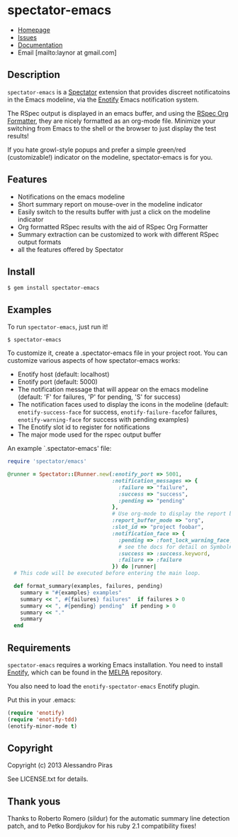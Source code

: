 # spectator-emacs

* [Homepage](https://github.com/laynor/spectator-emacs#readme)
* [Issues](https://github.com/laynor/spectator-emacs/issues)
* [Documentation](http://rubydoc.info/gems/spectator-emacs/frames)
* Email [mailto:laynor at gmail.com]

## Description

`spectator-emacs` is a [Spectator][spectator]
extension that provides discreet notificatoins in the Emacs modeline,
via the [Enotify][enotify] Emacs notification
system.

The RSpec output is displayed in an emacs buffer, and using the
[RSpec Org Formatter][RSpecOrgFormatter],
they are nicely formatted as an org-mode file. Minimize your switching
from Emacs to the shell or the browser to just display the test
results!

If you hate growl-style popups and prefer a simple green/red
(customizable!) indicator on the modeline, spectator-emacs is for you.

## Features

* Notifications on the emacs modeline
* Short summary report on mouse-over in the modeline indicator
* Easily switch to the results buffer with just a click on the
  modeline indicator
* Org formatted RSpec results with the aid of RSpec Org Formatter
* Summary extraction can be customized to work with different RSpec
  output formats
* all the features offered by Spectator

## Install
```
$ gem install spectator-emacs
```
## Examples

To run `spectator-emacs`, just run it!
```
$ spectator-emacs
```
To customize it, create a .spectator-emacs file in your project root.
You can customize various aspects of how spectator-emacs works:

* Enotify host (default: localhost)
* Enotify port (default: 5000)
* The notification message that will appear on the emacs modeline
  (default: 'F' for failures, 'P' for pending, 'S' for success)
* The notification faces used to display the icons in the modeline
  (default: `enotify-success-face` for success,
  `enotify-failure-face`for failures, `enotify-warning-face` for
  success with pending examples)
* The Enotify slot id to register for notifications
* The major mode used for the rspec output buffer

An example `.spectator-emacs' file:


```ruby
require 'spectator/emacs'

@runner = Spectator::ERunner.new(:enotify_port => 5001,
                                 :notification_messages => {
                                   :failure => "failure",
                                   :success => "success",
                                   :pending => "pending"
                                 },
                                 # Use org-mode to display the report buffer
                                 :report_buffer_mode => "org",
                                 :slot_id => "project foobar",
                                 :notification_face => {
                                   :pending => :font_lock_warning_face,
                                   # see the docs for detail on Symbol#keyword
                                   :success => :success.keyword,
                                   :failure => :failure
                                 }) do |runner|
  # This code will be executed before entering the main loop.

  def format_summary(examples, failures, pending)
    summary = "#{examples} examples"
    summary << ", #{failures} failures"  if failures > 0
    summary << ", #{pending} pending"  if pending > 0
    summary << "."
    summary
  end

```



## Requirements

`spectator-emacs` requires a working Emacs installation. You need to
install [Enotify][enotify], which can be found in the [MELPA][melpa]
repository.

You also need to load the `enotify-spectator-emacs` Enotify plugin.

Put this in your .emacs:

```lisp
(require 'enotify)
(require 'enotify-tdd)
(enotify-minor-mode t)
```

## Copyright

Copyright (c) 2013 Alessandro Piras

See LICENSE.txt for details.

[enotify]:http://github.com/laynor/enotify
[spectator]:http://github.com/elia/spectator
[RSpecOrgFormatter]:http://github.org/laynor/rspec_org_formatter
[melpa]:http://melpa.milkbox.net/

## Thank yous
Thanks to Roberto Romero (sildur) for the automatic summary line detection patch,
and to Petko Bordjukov for his ruby 2.1 compatibility fixes!


